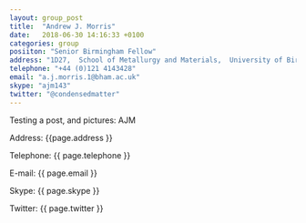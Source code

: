 ```yaml
---
layout: group_post
title:  "Andrew J. Morris"
date:   2018-06-30 14:16:33 +0100
categories: group
posiiton: "Senior Birmingham Fellow"
address: "1D27,  School of Metallurgy and Materials,  University of Birmingham  Edgbaston  Birmingham  B15 2TT  UK" 
telephone: "+44 (0)121 4143428"
email: "a.j.morris.1@bham.ac.uk"
skype: "ajm143"
twitter: "@condensedmatter"
---
```

Testing a post, and pictures:
AJM

Address: {{page.address }}
 
Telephone: {{ page.telephone }}

E-mail: {{ page.email }}

Skype: {{ page.skype }}

Twitter: {{ page.twitter }}
